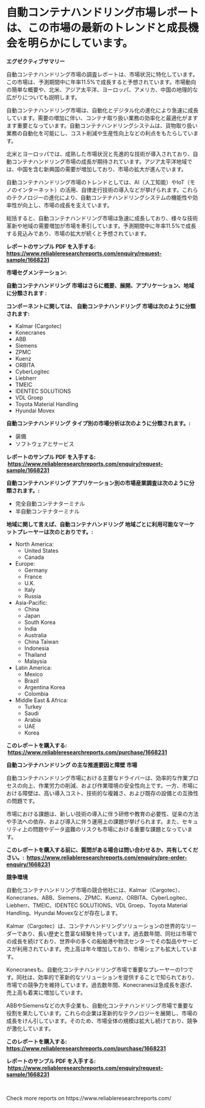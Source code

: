 <p><h1>自動コンテナハンドリング市場レポートは、この市場の最新のトレンドと成長機会を明らかにしています。</h1></p><p><strong>エグゼクティブサマリー</strong></p>
<p><p>自動コンテナハンドリング市場の調査レポートは、市場状況に特化しています。この市場は、予測期間中に年率11.5%で成長すると予想されています。市場動向の簡単な概要や、北米、アジア太平洋、ヨーロッパ、アメリカ、中国の地理的な広がりについても説明します。</p><p>自動コンテナハンドリング市場は、自動化とデジタル化の進化により急速に成長しています。需要の増加に伴い、コンテナ取り扱い業務の効率化と最適化がますます重要となっています。自動コンテナハンドリングシステムは、貨物取り扱い業務の自動化を可能にし、コスト削減や生産性向上などの利点をもたらしています。</p><p>北米とヨーロッパでは、成熟した市場状況と先進的な技術が導入されており、自動コンテナハンドリング市場の成長が期待されています。アジア太平洋地域では、中国を含む新興国の需要が増加しており、市場の拡大が進んでいます。</p><p>自動コンテナハンドリング市場のトレンドとしては、AI（人工知能）やIoT（モノのインターネット）の活用、自律走行技術の導入などが挙げられます。これらのテクノロジーの進化により、自動コンテナハンドリングシステムの機能性や効率性が向上し、市場の成長を支えています。</p><p>総括すると、自動コンテナハンドリング市場は急速に成長しており、様々な技術革新や地域の需要増加が市場を牽引しています。予測期間中に年率11.5%で成長する見込みであり、市場の拡大が続くと予想されています。</p></p>
<p><strong>レポートのサンプル PDF を入手する: <a href="https://www.reliableresearchreports.com/enquiry/request-sample/1668231">https://www.reliableresearchreports.com/enquiry/request-sample/1668231</a></strong></p>
<p><strong>市場セグメンテーション:</strong></p>
<p><strong> 自動コンテナハンドリング 市場はさらに概要、展開、アプリケーション、地域に分類されます :</strong></p>
<p><strong>コンポーネントに関しては、 自動コンテナハンドリング 市場は次のように分類されます: &nbsp;</strong></p>
<p><ul><li>Kalmar (Cargotec)</li><li>Konecranes</li><li>ABB</li><li>Siemens</li><li>ZPMC</li><li>Kuenz</li><li>ORBITA</li><li>CyberLogitec</li><li>Liebherr</li><li>TMEIC</li><li>IDENTEC SOLUTIONS</li><li>VDL Groep</li><li>Toyota Material Handling</li><li>Hyundai Movex</li></ul></p>
<p><strong> 自動コンテナハンドリング タイプ別の市場分析は次のように分類されます。:</strong></p>
<p><ul><li>装備</li><li>ソフトウェアとサービス</li></ul></p>
<p><strong>レポートのサンプル PDF を入手する: &nbsp;<a href="https://www.reliableresearchreports.com/enquiry/request-sample/1668231">https://www.reliableresearchreports.com/enquiry/request-sample/1668231</a></strong></p>
<p><strong> 自動コンテナハンドリング アプリケーション別の市場産業調査は次のように分類されます。:</strong></p>
<p><ul><li>完全自動コンテナターミナル</li><li>半自動コンテナターミナル</li></ul></p>
<p><strong>地域に関して言えば、自動コンテナハンドリング 地域ごとに利用可能なマーケットプレーヤーは次のとおりです。:</strong></p>
<p><ul>
    <li>
        North America:
        <ul>
            <li>United States</li>
            <li>Canada</li>
        </ul>
    </li>
    <li>
        Europe:
        <ul>
            <li>Germany</li>
            <li>France</li>
            <li>U.K.</li>
            <li>Italy</li>
            <li>Russia</li>
        </ul>
    </li>
    <li>
        Asia-Pacific:
        <ul>
            <li>China</li>
            <li>Japan</li>
            <li>South Korea</li>
            <li>India</li>
            <li>Australia</li>
            <li>China Taiwan</li>
            <li>Indonesia</li>
            <li>Thailand</li>
            <li>Malaysia</li>
        </ul>
    </li>
    <li>
        Latin America:
        <ul>
            <li>Mexico</li>
            <li>Brazil</li>
            <li>Argentina Korea</li>
            <li>Colombia</li>
        </ul>
    </li>
    <li>
        Middle East & Africa:
        <ul>
            <li>Turkey</li>
            <li>Saudi</li>
            <li>Arabia</li>
            <li>UAE</li>
            <li>Korea</li>
        </ul>
    </li>
    </ul></p>
<p><strong>このレポートを購入する: &nbsp;<a href="https://www.reliableresearchreports.com/purchase/1668231">https://www.reliableresearchreports.com/purchase/1668231</a></strong></p>
<p><strong>自動コンテナハンドリング の主な推進要因と障壁 市場</strong></p>
<p><p>自動コンテナハンドリング市場における主要なドライバーは、効率的な作業プロセスの向上、作業労力の削減、および作業環境の安全性向上です。一方、市場における障壁は、高い導入コスト、技術的な複雑さ、および既存の設備との互換性の問題です。</p><p>市場における課題は、新しい技術の導入に伴う研修や教育の必要性、従来の方法や手法への依存、および導入に伴う運用上の課題が挙げられます。また、セキュリティ上の問題やデータ盗難のリスクも市場における重要な課題となっています。</p></p>
<p><strong>このレポートを購入する前に、質問がある場合は問い合わせるか、共有してください。:&nbsp; <a href="https://www.reliableresearchreports.com/enquiry/pre-order-enquiry/1668231">https://www.reliableresearchreports.com/enquiry/pre-order-enquiry/1668231</a></strong></p>
<p><strong>競争環境</strong></p>
<p><p>自動化コンテナハンドリング市場の競合他社には、Kalmar（Cargotec）、Konecranes、ABB、Siemens、ZPMC、Kuenz、ORBITA、CyberLogitec、Liebherr、TMEIC、IDENTEC SOLUTIONS、VDL Groep、Toyota Material Handling、Hyundai Movexなどが存在します。</p><p>Kalmar（Cargotec）は、コンテナハンドリングソリューションの世界的なリーダーであり、長い歴史と豊富な経験を持っています。過去数年間、同社は市場での成長を続けており、世界中の多くの船舶港や物流センターでその製品やサービスが利用されています。売上高は年々増加しており、市場シェアも拡大しています。</p><p>Konecranesも、自動化コンテナハンドリング市場で重要なプレーヤーの1つです。同社は、効率的で革新的なソリューションを提供することで知られており、市場での競争力を維持しています。過去数年間、Konecranesは急成長を遂げ、売上高も着実に増加しています。</p><p>ABBやSiemensなどの大手企業も、自動化コンテナハンドリング市場で重要な役割を果たしています。これらの企業は革新的なテクノロジーを展開し、市場の成長をけん引しています。そのため、市場全体の規模は拡大し続けており、競争が激化しています。</p></p>
<p><strong>このレポートを購入する: &nbsp; <a href="https://www.reliableresearchreports.com/purchase/1668231">https://www.reliableresearchreports.com/purchase/1668231</a></strong></p>
<p><strong>レポートのサンプル PDF を入手する: &nbsp;<a href="https://www.reliableresearchreports.com/enquiry/request-sample/1668231">https://www.reliableresearchreports.com/enquiry/request-sample/1668231</a></strong><strong></strong></p>
<p>&nbsp;</p>
<p>Check more reports on https://www.reliableresearchreports.com/</p>